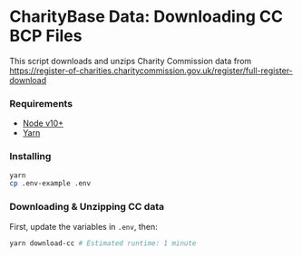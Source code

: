 # CharityBase Data: Downloading CC BCP Files

This script downloads and unzips Charity Commission data from
https://register-of-charities.charitycommission.gov.uk/register/full-register-download

### Requirements

- [Node v10+](https://nodejs.org)
- [Yarn](https://yarnpkg.com)

### Installing

```bash
yarn
cp .env-example .env
```

### Downloading & Unzipping CC data

First, update the variables in `.env`, then:

```bash
yarn download-cc # Estimated runtime: 1 minute
```

